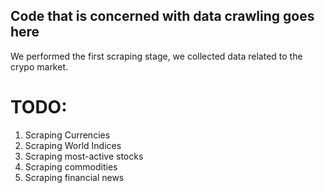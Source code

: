 ## Code that is concerned with data crawling goes here
We performed the first scraping stage, we collected data related to the crypo market.
# TODO:
1. Scraping Currencies
2. Scraping World Indices
3. Scraping most-active stocks
4. Scraping commodities
5. Scraping financial news